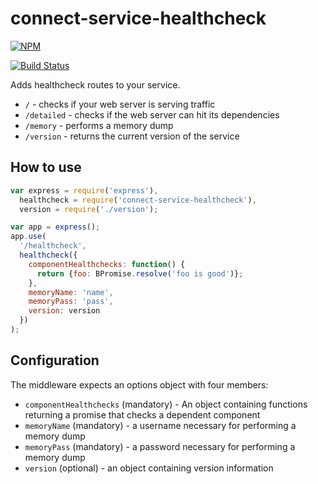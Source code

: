 # connect-service-healthcheck

[![NPM](https://nodei.co/npm/connect-service-healthcheck.png)](https://nodei.co/npm/connect-service-healthcheck/)

[![Build Status](https://travis-ci.org/jeffcharles/connect-service-healthcheck.svg?branch=master)](https://travis-ci.org/jeffcharles/connect-service-healthcheck)

Adds healthcheck routes to your service.

- `/` - checks if your web server is serving traffic
- `/detailed` - checks if the web server can hit its dependencies
- `/memory` - performs a memory dump
- `/version` - returns the current version of the service

## How to use

```JavaScript
var express = require('express'),
  healthcheck = require('connect-service-healthcheck'),
  version = require('./version');

var app = express();
app.use(
  '/healthcheck',
  healthcheck({
    componentHealthchecks: function() {
      return {foo: BPromise.resolve('foo is good')};
    },
    memoryName: 'name',
    memoryPass: 'pass',
    version: version
  })
);
```

## Configuration

The middleware expects an options object with four members:

- `componentHealthchecks` (mandatory) - An object containing functions returning a promise that checks a dependent component
- `memoryName` (mandatory) - a username necessary for performing a memory dump
- `memoryPass` (mandatory) - a password necessary for performing a memory dump
- `version` (optional) - an object containing version information

